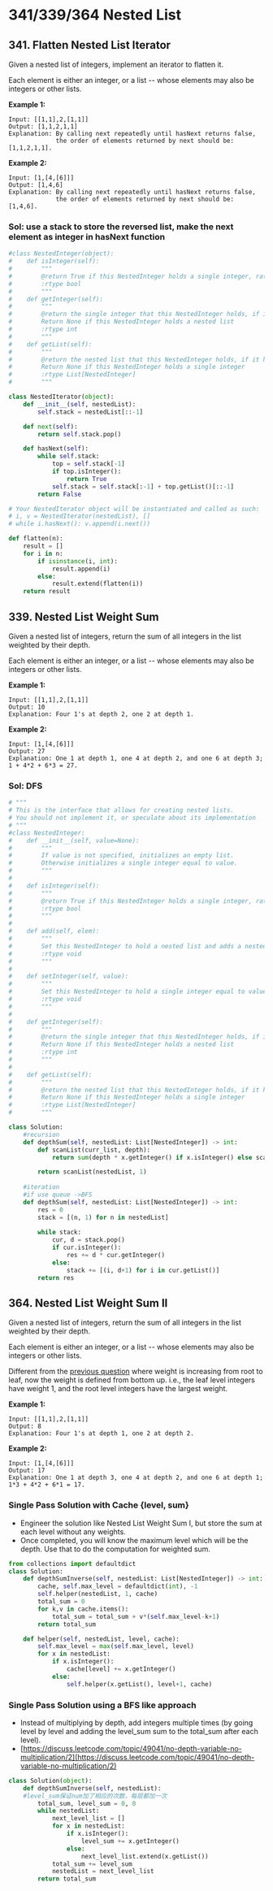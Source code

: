 # 341/339/364 Nested List

## 341. Flatten Nested List Iterator

Given a nested list of integers, implement an iterator to flatten it.

Each element is either an integer, or a list -- whose elements may also be integers or other lists.

**Example 1:**

```text
Input: [[1,1],2,[1,1]]
Output: [1,1,2,1,1]
Explanation: By calling next repeatedly until hasNext returns false, 
             the order of elements returned by next should be: [1,1,2,1,1].
```

**Example 2:**

```text
Input: [1,[4,[6]]]
Output: [1,4,6]
Explanation: By calling next repeatedly until hasNext returns false, 
             the order of elements returned by next should be: [1,4,6].
```

### Sol: use a stack to store the reversed list, make the next element as integer in  hasNext function

```python
#class NestedInteger(object):
#    def isInteger(self):
#        """
#        @return True if this NestedInteger holds a single integer, rather than a nested list.
#        :rtype bool
#        """
#    def getInteger(self):
#        """
#        @return the single integer that this NestedInteger holds, if it holds a single integer
#        Return None if this NestedInteger holds a nested list
#        :rtype int
#        """
#    def getList(self):
#        """
#        @return the nested list that this NestedInteger holds, if it holds a nested list
#        Return None if this NestedInteger holds a single integer
#        :rtype List[NestedInteger]
#        """

class NestedIterator(object):
    def __init__(self, nestedList):
        self.stack = nestedList[::-1]

    def next(self):
        return self.stack.pop()

    def hasNext(self):
        while self.stack:
            top = self.stack[-1]
            if top.isInteger():
                return True
            self.stack = self.stack[:-1] + top.getList()[::-1]
        return False

# Your NestedIterator object will be instantiated and called as such:
# i, v = NestedIterator(nestedList), []
# while i.hasNext(): v.append(i.next())
```

```python
def flatten(n):
	result = []
	for i in n:
		if isinstance(i, int):
			result.append(i)
		else:
			result.extend(flatten(i))
	return result
```

## 339. Nested List Weight Sum

Given a nested list of integers, return the sum of all integers in the list weighted by their depth.

Each element is either an integer, or a list -- whose elements may also be integers or other lists.

**Example 1:**

```text
Input: [[1,1],2,[1,1]]
Output: 10 
Explanation: Four 1's at depth 2, one 2 at depth 1.
```

**Example 2:**

```text
Input: [1,[4,[6]]]
Output: 27 
Explanation: One 1 at depth 1, one 4 at depth 2, and one 6 at depth 3; 1 + 4*2 + 6*3 = 27.
```

### Sol:  DFS

```python
# """
# This is the interface that allows for creating nested lists.
# You should not implement it, or speculate about its implementation
# """
#class NestedInteger:
#    def __init__(self, value=None):
#        """
#        If value is not specified, initializes an empty list.
#        Otherwise initializes a single integer equal to value.
#        """
#
#    def isInteger(self):
#        """
#        @return True if this NestedInteger holds a single integer, rather than a nested list.
#        :rtype bool
#        """
#
#    def add(self, elem):
#        """
#        Set this NestedInteger to hold a nested list and adds a nested integer elem to it.
#        :rtype void
#        """
#
#    def setInteger(self, value):
#        """
#        Set this NestedInteger to hold a single integer equal to value.
#        :rtype void
#        """
#
#    def getInteger(self):
#        """
#        @return the single integer that this NestedInteger holds, if it holds a single integer
#        Return None if this NestedInteger holds a nested list
#        :rtype int
#        """
#
#    def getList(self):
#        """
#        @return the nested list that this NestedInteger holds, if it holds a nested list
#        Return None if this NestedInteger holds a single integer
#        :rtype List[NestedInteger]
#        """

class Solution:
    #recursion
    def depthSum(self, nestedList: List[NestedInteger]) -> int:
        def scanList(curr_list, depth):
            return sum(depth * x.getInteger() if x.isInteger() else scanList(x.getList(), depth + 1) for x in curr_list)

        return scanList(nestedList, 1)
    
    #iteration
    #if use queue ->BFS
    def depthSum(self, nestedList: List[NestedInteger]) -> int:
        res = 0
        stack = [(n, 1) for n in nestedList]
        
        while stack:
            cur, d = stack.pop()
            if cur.isInteger():
                res += d * cur.getInteger()
            else:
                stack += [(i, d+1) for i in cur.getList()]
        return res    
```

## 364. Nested List Weight Sum II

Given a nested list of integers, return the sum of all integers in the list weighted by their depth.

Each element is either an integer, or a list -- whose elements may also be integers or other lists.

Different from the [previous question](https://leetcode.com/problems/nested-list-weight-sum/) where weight is increasing from root to leaf, now the weight is defined from bottom up. i.e., the leaf level integers have weight 1, and the root level integers have the largest weight.

**Example 1:**

```text
Input: [[1,1],2,[1,1]]
Output: 8 
Explanation: Four 1's at depth 1, one 2 at depth 2.
```

**Example 2:**

```text
Input: [1,[4,[6]]]
Output: 17 
Explanation: One 1 at depth 3, one 4 at depth 2, and one 6 at depth 1; 1*3 + 4*2 + 6*1 = 17.
```

### **Single Pass Solution with Cache {level, sum}**

* Engineer the solution like Nested List Weight Sum I, but store the sum at each level without any weights.
* Once completed, you will know the maximum level which will be the depth. Use that to do the computation for weighted sum.

```python
from collections import defaultdict
class Solution:
    def depthSumInverse(self, nestedList: List[NestedInteger]) -> int:
        cache, self.max_level = defaultdict(int), -1
        self.helper(nestedList, 1, cache)
        total_sum = 0
        for k,v in cache.items():
            total_sum = total_sum + v*(self.max_level-k+1)
        return total_sum

    def helper(self, nestedList, level, cache):
        self.max_level = max(self.max_level, level)
        for x in nestedList:
            if x.isInteger():
                cache[level] += x.getInteger()
            else:
                self.helper(x.getList(), level+1, cache)
```

### **Single Pass Solution using a BFS like approach**

* Instead of multiplying by depth, add integers multiple times \(by going level by level and adding the level\_sum sum to the total\_sum after each level\).
* [https://discuss.leetcode.com/topic/49041/no-depth-variable-no-multiplication/2](https://discuss.leetcode.com/topic/49041/no-depth-variable-no-multiplication/2)

```python
class Solution(object):
    def depthSumInverse(self, nestedList):
    #level_sum保证num加了相应的次数，每层都加一次
        total_sum, level_sum = 0, 0
        while nestedList:
            next_level_list = []
            for x in nestedList:
                if x.isInteger():
                    level_sum += x.getInteger()
                else:
                    next_level_list.extend(x.getList())
            total_sum += level_sum
            nestedList = next_level_list
        return total_sum
```

